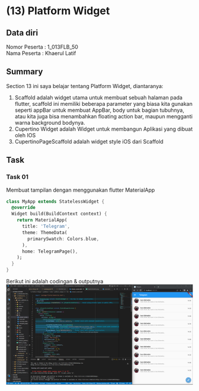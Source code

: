 # (13) Platform Widget
## Data diri 
Nomor Peserta : 1_013FLB_50  <br />
Nama Peserta : Khaerul Latif

## Summary 
Section 13 ini saya belajar tentang Platform Widget, diantaranya:
1. Scaffold adalah widget utama untuk membuat sebuah halaman pada flutter, scaffold ini memiliki beberapa parameter yang biasa kita gunakan seperti appBar untuk membuat AppBar, body untuk bagian tubuhnya, atau kita juga bisa menambahkan floating action bar, maupun mengganti warna background bodynya.
2. Cupertino Widget adalah Widget untuk membangun Aplikasi yang dibuat oleh IOS
3. CupertinoPageScaffold adalah widget style iOS dari Scaffold

## Task
### Task 01
Membuat tampilan dengan menggunakan flutter MaterialApp
```dart
class MyApp extends StatelessWidget {
  @override
  Widget build(BuildContext context) {
    return MaterialApp(
      title: 'Telegram',
      theme: ThemeData(
        primarySwatch: Colors.blue,
      ),
      home: TelegramPage(),
    );
  }
}
```

Berikut ini adalah codingan & outputnya
![imgTask01 & imgTask02](screenshoot/task01_task02.png)